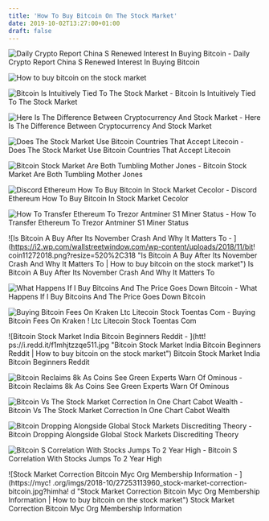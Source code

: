 ```yaml
---
title: 'How To Buy Bitcoin On The Stock Market'
date: 2019-10-02T13:27:00+01:00
draft: false
---
```


![Daily Crypto Report China S Renewed Interest In Buying Bitcoin - ](https://miro.medium.com/max/1200/0*sX-TI4ivNkegVhlr.png "Daily Crypto Report China S Renewed Interest In Buying Bitcoin | How to buy bitcoin on the stock market") Daily Crypto Report China S Renewed Interest In Buying Bitcoin

![How to buy bitcoin on the stock market](https://i2.wp.com/thestocksdoctor.com/wp-content/uploads/2018/12/BTC-Price-Chart-Historical.png?resize=640%2C186 "How to buy bitcoin on the stock market") 

![Bitcoin Is Intuitively Tied To The Stock Market - ](https://cdn-images-1.medium.com/max/1100/1*1MEr8t6hjAUDunJchlGkVQ.png "Bitcoin Is Intuitively Tied To The Stock Market | How to buy bitcoin on the stock market") Bitcoin Is Intuitively Tied To The Stock Market

![Here Is The Difference Between Cryptocurrency And Stock Market - ](https://i.pinimg.com/originals/11/d4/22/11d4221d6c7ccde23f66586ed220a3d3.png "Here Is The Difference Between Cryptocurrency And Stock Market | How to buy bitcoin on the stock market") Here Is The Difference Between Cryptocurrency And Stock Market

![Does The Stock Market Use Bitcoin Countries That Accept Litecoin - ](https://qph.fs.quoracdn.net/main-qimg-c510c6cefda7db49cb5bede8e50902aa "Does The Stock Market Use Bitcoin Countries That Accept Litecoin | How to buy bitcoin on the stock market") Does The Stock Market Use Bitcoin Countries That Accept Litecoin

![Bitcoin Stock Market Are Both Tumbling Mother Jones - ](https://www.motherjones.com/wp-content/uploads/2018/02/blog_bitcoin_2018_02_05.gif "Bitcoin Stock Mar!   ket Are Both Tumbling Mother Jones | How to buy bitcoin on the!    stock market") Bitcoin Stock Market Are Both Tumbling Mother Jones

![Discord Ethereum How To Buy Bitcoin In Stock Market Cecolor - ](https://steemitimages.com/0x0/https://steemitimages.com/DQmTb8v4ygvqdai46CWuFNVUsDQ3ye4MrBVfd6qzxwVPArH/Screen%20Shot%202017-07-17%20at%201.30.21%20PM.png "Discord Ethereum How To Buy Bitcoin In Stock Market Cecolor | How to buy bitcoin on the stock market") Discord Ethereum How To Buy Bitcoin In Stock Market Cecolor

![How To Transfer Ethereum To Trezor Antminer S1 Miner Status - ](https://pbs.twimg.com/media/DVknmdrVwAAYaAb.jpg "How To Transfer Ethereum To Trezor Antminer S1 Miner Status | How to buy bitcoin on the stock market") How To Transfer Ethereum To Trezor Antminer S1 Miner Status

![Is Bitcoin A Buy After Its November Crash And Why It Matters To - ](https://i2.wp.com/wallstreetwindow.com/wp-content/uploads/2018/11/bit!   coin11272018.png?resize=520%2C318 "Is Bitcoin A Buy After Its November Crash And Why It Matters To | How to buy bitcoin on the stock market") Is Bitcoin A Buy After Its November Crash And Why It Matters To

![What Happens If I Buy Bitcoins And The Price Goes Down Bitcoin - ](https://i.stack.imgur.com/LRzpA.png "What Happens If I Buy Bitcoins And The Price Goes Down Bitcoin | How to buy bitcoin on the stock market") What Happens If I Buy Bitcoins And The Price Goes Down Bitcoin

![Buying Bitcoin Fees On Kraken Ltc Litecoin Stock Toentas Com - ](https://cimg.co/w/rw-gallery/0/5a6/574a25e62d.png "Buying Bitcoin Fees On Kraken Ltc Litecoin Stock Toentas Com | How to buy bitcoin on the stock market") Buying Bitcoin Fees On Kraken ! Ltc Litecoin Stock Toentas Com

![Bitcoin Stock Market India Bitcoin Beginners Reddit - ](htt!   ps://i.redd.it/f1mhjtzzqe511.jpg "Bitcoin Stock Market India Bitcoin Beginners Reddit | How to buy bitcoin on the stock market") Bitcoin Stock Market India Bitcoin Beginners Reddit

![Bitcoin Reclaims 8k As Coins See Green Experts Warn Of Ominous - ](https://s3.cointelegraph.com/storage/uploads/view/e8de8576d19cb7280253cac7bc1df520.png "Bitcoin Reclaims 8k As Coins See Green Experts Warn Of Ominous | How to buy bitcoin on the stock market") Bitcoin Reclaims 8k As Coins See Green Experts Warn Of Ominous

![Bitcoin Vs The Stock Market Correction In One Chart Cabot Wealth - ](https://cabotwealth.com///wp-content/uploads/bitcoin-stocks-1024x412.png "Bitcoin Vs The Stock Market Correction In One Chart Cabot Wealth | How to buy bitcoin on the sto!   ck market") Bitcoin Vs The Stock Market Correction In One Chart Cabot Wealth

![Bitcoin Dropping Alongside Global Stock Markets Discrediting Theory - ](https://fm.cnbc.com/applications/cnbc.com/resources/editorialfiles/charts/2018/02/1517924225_180206morningbitcoin12mo.JPG "Bitcoin Dropping Alongside Global Stock Markets Discrediting Theory | How to buy bitcoin on the stock market") Bitcoin Dropping Alongside Global Stock Markets Discrediting Theory

![Bitcoin S Correlation With Stocks Jumps To 2 Year High - ](https://fm.cnbc.com/applications/cnbc.com/resources/editorialfiles/charts/2018/02/1518099871_bitcoin90daycorrelCOLAS.jpg "Bitcoin S Correlation With Stocks Jumps To 2 Year High | How to buy bitcoin on the stock market") Bitcoin S Correlation With Stocks Jumps To 2 Year High

![Stock Market Correction Bitcoin Myc Org Membership Information - ](https://myc!   .org/imgs/2018-10/27253113960_stock-market-correction-bitcoin.jpg?himha!   d "Stock Market Correction Bitcoin Myc Org Membership Information | How to buy bitcoin on the stock market") Stock Market Correction Bitcoin Myc Org Membership Information